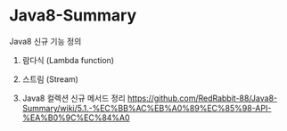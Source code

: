 # Java8-Summary
Java8 신규 기능 정의

1. 람다식 (Lambda function)

2. 스트림 (Stream)

99. Java8 컬렉션 신규 메서드 정리
https://github.com/RedRabbit-88/Java8-Summary/wiki/5.1.-%EC%BB%AC%EB%A0%89%EC%85%98-API-%EA%B0%9C%EC%84%A0
